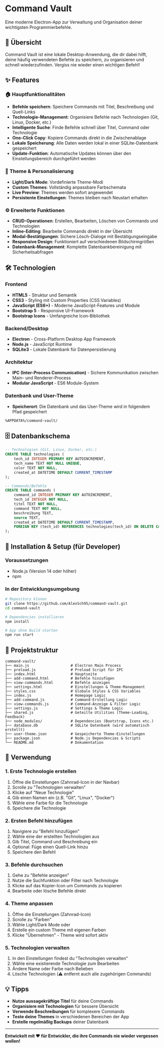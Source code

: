 # Command Vault

Eine moderne Electron-App zur Verwaltung und Organisation deiner wichtigsten Programmierbefehle.

## 📖 Übersicht

Command Vault ist eine lokale Desktop-Anwendung, die dir dabei hilft, deine häufig verwendeten Befehle zu speichern, zu organisieren und schnell wiederzufinden. Vergiss nie wieder einen wichtigen Befehl!

## ✨ Features

### 🏠 **Hauptfunktionalitäten**
- **Befehle speichern**: Speichere Commands mit Titel, Beschreibung und Quell-Links
- **Technologie-Management**: Organisiere Befehle nach Technologien (Git, Linux, Docker, etc.)
- **Intelligente Suche**: Finde Befehle schnell über Titel, Command oder Technologie
- **One-Click Copy**: Kopiere Commands direkt in die Zwischenablage
- **Lokale Speicherung**: Alle Daten werden lokal in einer SQLite-Datenbank gespeichert
- **Update-Funktion**: Automatische Updates können über den Einstellungsbereich durchgeführt werden 

### 🎨 **Theme & Personalisierung**
- **Light/Dark Mode**: Vordefinierte Theme-Modi
- **Custom Themes**: Vollständig anpassbare Farbschemata
- **Live Preview**: Themes werden sofort angewendet
- **Persistente Einstellungen**: Themes bleiben nach Neustart erhalten

### ⚙️ **Erweiterte Funktionen**
- **CRUD-Operationen**: Erstellen, Bearbeiten, Löschen von Commands und Technologien
- **Inline-Editing**: Bearbeite Commands direkt in der Übersicht
- **Modal-Bestätigungen**: Sichere Lösch-Dialoge mit Bestätigungseingabe
- **Responsive Design**: Funktioniert auf verschiedenen Bildschirmgrößen
- **Datenbank-Management**: Komplette Datenbankbereinigung mit Sicherheitsabfragen

## 🛠️ Technologien

### **Frontend**
- **HTML5** - Struktur und Semantik
- **CSS3** - Styling mit Custom Properties (CSS Variables)
- **JavaScript (ES6+)** - Moderne JavaScript-Features und Module
- **Bootstrap 5** - Responsive UI-Framework
- **Bootstrap Icons** - Umfangreiche Icon-Bibliothek

### **Backend/Desktop**
- **Electron** - Cross-Platform Desktop App Framework
- **Node.js** - JavaScript Runtime
- **SQLite3** - Lokale Datenbank für Datenpersistierung

### **Architektur**
- **IPC (Inter-Process Communication)** - Sichere Kommunikation zwischen Main- und Renderer-Process
- **Modular JavaScript** - ES6 Module-System

### **Datenbank und User-Theme**
- **Speicherort**: Die Datenbank und das User-Theme wird in folgendem Pfad gespeichert
```
%APPDATA%/command-vault/
```

## 🗄️ Datenbankschema

```sql
-- Technologien (Git, Linux, Docker, etc.)
CREATE TABLE technologies (
    tech_id INTEGER PRIMARY KEY AUTOINCREMENT,
    tech_name TEXT NOT NULL UNIQUE,
    color TEXT NOT NULL,
    created_at DATETIME DEFAULT CURRENT_TIMESTAMP
);

-- Commands/Befehle
CREATE TABLE commands (
    command_id INTEGER PRIMARY KEY AUTOINCREMENT,
    tech_id INTEGER NOT NULL,
    titel TEXT NOT NULL,
    command TEXT NOT NULL,
    beschreibung TEXT,
    source TEXT,
    created_at DATETIME DEFAULT CURRENT_TIMESTAMP,
    FOREIGN KEY (tech_id) REFERENCES technologies(tech_id) ON DELETE CASCADE
);
```

## 🚀 Installation & Setup (für Developer)

### **Voraussetzungen**
- Node.js (Version 14 oder höher)
- npm

### **In der Entwicklungsumgebung**
```bash
# Repository klonen
git clone https://github.com/AlexSch95/command-vault.git
cd command-vault

# Dependencies installieren
npm install

# App ohne Build starten
npm run start
```

## 📂 Projektstruktur

```
command-vault/
├── main.js                   # Electron Main Process
├── preload.js                # Preload Script für IPC
├── index.html                # Hauptseite
├── add-command.html          # Befehle hinzufügen
├── view-commands.html        # Befehle anzeigen
├── settings.html             # Einstellungen & Theme-Management
├── styles.css                # Globale Styles & CSS Variables
├── index.js                  # Homepage Logic
├── add-command.js            # Command-Erstellung Logic
├── view-commands.js          # Command-Anzeige & Filter Logic
├── settings.js               # Settings & Theme Logic
├── shared.js                 # Geteilte Utilities (Theme-Loading, Feedback)
├── node_modules/             # Dependencies (Bootstrap, Icons etc.)
├── database.db               # SQLite Datenbank (wird automatisch erstellt)
├── user-theme.json           # Gespeicherte Theme-Einstellungen
├── package.json              # Node.js Dependencies & Scripts
└── README.md                 # Dokumentation
```

## 🎯 Verwendung

### **1. Erste Technologie erstellen**
1. Öffne die Einstellungen (Zahnrad-Icon in der Navbar)
2. Scrolle zu "Technologien verwalten"
3. Klicke auf "Neue Technologie"
4. Gib einen Namen ein (z.B. "Git", "Linux", "Docker")
5. Wähle eine Farbe für die Technologie
6. Speichere die Technologie

### **2. Ersten Befehl hinzufügen**
1. Navigiere zu "Befehl hinzufügen"
2. Wähle eine der erstellten Technologien aus
3. Gib Titel, Command und Beschreibung ein
4. Optional: Füge einen Quell-Link hinzu
5. Speichere den Befehl

### **3. Befehle durchsuchen**
1. Gehe zu "Befehle anzeigen"
2. Nutze die Suchfunktion oder Filter nach Technologie
3. Klicke auf das Kopier-Icon um Commands zu kopieren
4. Bearbeite oder lösche Befehle direkt

### **4. Theme anpassen**
1. Öffne die Einstellungen (Zahnrad-Icon)
2. Scrolle zu "Farben"
3. Wähle Light/Dark Mode oder
4. Erstelle ein custom Theme mit eigenen Farben
5. Klicke "Übernehmen" - Theme wird sofort aktiv

### **5. Technologien verwalten**
1. In den Einstellungen findest du "Technologien verwalten"
2. Wähle eine existierende Technologie zum Bearbeiten
3. Ändere Name oder Farbe nach Belieben
4. Lösche Technologien (⚠️ entfernt auch alle zugehörigen Commands)

## 💡 Tipps

- **Nutze aussagekräftige Titel** für deine Commands
- **Organisiere mit Technologien** für bessere Übersicht
- **Verwende Beschreibungen** für komplexere Commands
- **Teste deine Themes** in verschiedenen Bereichen der App
- **Erstelle regelmäßig Backups** deiner Datenbank

---

**Entwickelt mit ❤️ für Entwickler, die ihre Commands nie wieder vergessen wollen!**

